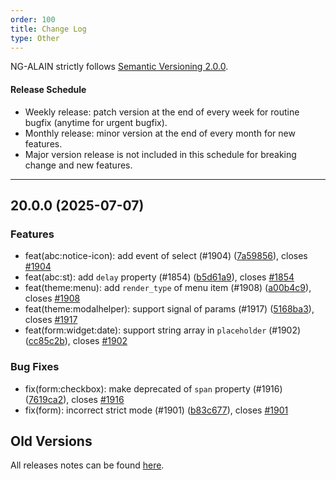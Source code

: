 ```yaml
---
order: 100
title: Change Log
type: Other
---
```


NG-ALAIN strictly follows [Semantic Versioning 2.0.0](http://semver.org/lang/zh-CN/).

#### Release Schedule

* Weekly release: patch version at the end of every week for routine bugfix (anytime for urgent bugfix).
* Monthly release: minor version at the end of every month for new features.
* Major version release is not included in this schedule for breaking change and new features.

---

## 20.0.0 (2025-07-07)

### Features

* feat(abc:notice-icon): add event of select (#1904) ([7a59856](https://github.com/ng-alain/delon/commit/7a59856)), closes [#1904](https://github.com/ng-alain/delon/issues/1904)
* feat(abc:st): add `delay` property (#1854) ([b5d61a9](https://github.com/ng-alain/delon/commit/b5d61a9)), closes [#1854](https://github.com/ng-alain/delon/issues/1854)
* feat(theme:menu): add `render_type` of menu item (#1908) ([a00b4c9](https://github.com/ng-alain/delon/commit/a00b4c9)), closes [#1908](https://github.com/ng-alain/delon/issues/1908)
* feat(theme:modalhelper): support signal of params (#1917) ([5168ba3](https://github.com/ng-alain/delon/commit/5168ba3)), closes [#1917](https://github.com/ng-alain/delon/issues/1917)
* feat(form:widget:date): support string array in `placeholder` (#1902) ([cc85c2b](https://github.com/ng-alain/delon/commit/cc85c2b)), closes [#1902](https://github.com/ng-alain/delon/issues/1902)

### Bug Fixes

* fix(form:checkbox): make deprecated of `span` property (#1916) ([7619ca2](https://github.com/ng-alain/delon/commit/7619ca2)), closes [#1916](https://github.com/ng-alain/delon/issues/1916)
* fix(form): incorrect strict mode (#1901) ([b83c677](https://github.com/ng-alain/delon/commit/b83c677)), closes [#1901](https://github.com/ng-alain/delon/issues/1901)


## Old Versions

All releases notes can be found [here](https://github.com/ng-alain/ng-alain/releases).
